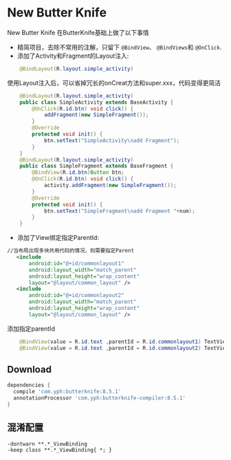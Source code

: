 New Butter Knife
============

 New Butter Knife 在ButterKnife基础上做了以下事情

 * 精简项目，去除不常用的注解，只留下 `@BindView`、 `@BindViews`和 `@OnClick`.
 * 添加了Activity和Fragment的Layout注入:
 ```java
     @BindLayout(R.layout.simple_activity)
 ```
 使用Layout注入后，可以省掉冗长的onCreat方法和super.xxx，代码变得更简洁
 ```java
     @BindLayout(R.layout.simple_activity)
     public class SimpleActivity extends BaseActivity {
         @OnClick(R.id.btn) void click() {
             addFragment(new SimpleFragment());
         }
         @Override
         protected void init() {
             btn.setText("SimpleActivity\nadd Fragment");
         }
     }
     @BindLayout(R.layout.simple_activity)
     public class SimpleFragment extends BaseFragment {
         @BindView(R.id.btn)Button btn;
         @OnClick(R.id.btn) void click() {
             activity.addFragment(new SimpleFragment());
         }
         @Override
         protected void init() {
             btn.setText("SimpleFragment\nadd Fragment "+num);
         }
     }
 ```

 * 添加了View绑定指定ParentId:
  ```xml
  //当布局出现多块共用代码的情况，则需要指定Parent
     <include
         android:id="@+id/commonlayout1"
         android:layout_width="match_parent"
         android:layout_height="wrap_content"
         layout="@layout/common_layout" />
     <include
         android:id="@+id/commonlayout2"
         android:layout_width="match_parent"
         android:layout_height="wrap_content"
         layout="@layout/common_layout" />
 ```
 添加指定parentId
 ```java
     @BindView(value = R.id.text ,parentId = R.id.commonlayout1) TextView text1;
     @BindView(value = R.id.text ,parentId = R.id.commonlayout2) TextView text2;
 ```


Download
--------

```groovy
dependencies {
  compile 'com.yph:butterknife:8.5.1'
  annotationProcessor 'com.yph:butterknife-compiler:8.5.1'
}
```

混淆配置
--------
```
-dontwarn **.*_ViewBinding
-keep class **.*_ViewBinding{ *; }
```

